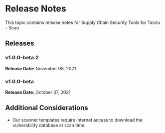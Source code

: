# Release Notes

This topic contains release notes for Supply Chain Security Tools for Tanzu – Scan

## Releases

### v1.0.0-beta.2

**Release Date:** November 08, 2021

### v1.0.0-beta

**Release Date:** October 07, 2021

## Additional Considerations

* Our scanner templates require internet access to download the vulnerability database at scan time.